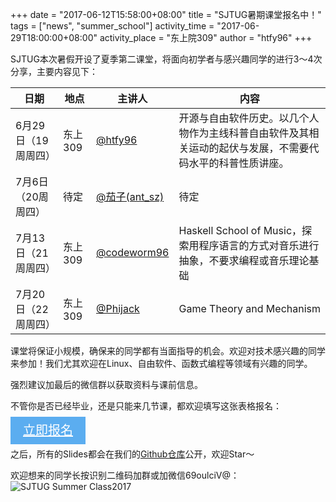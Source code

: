 

+++
date = "2017-06-12T15:58:00+08:00"
title = "SJTUG暑期课堂报名中！"
tags = ["news", "summer_school"]
activity_time = "2017-06-29T18:00:00+08:00"
activity_place = "东上院309"
author = "htfy96"
+++

SJTUG本次暑假开设了夏季第二课堂，将面向初学者与感兴趣同学的进行3～4次分享，主要内容见下：

日期    | 地点  | 主讲人   | 内容
--------|-------|---------|-----
6月29日（19周周四）     | 东上309    | [@htfy96](https://intmainreturn0.com)   | 开源与自由软件历史。以几个人物作为主线科普自由软件及其相关运动的起伏与发展，不需要代码水平的科普性质讲座。
7月6日（20周周四）   | 待定          |   [@茄子(ant_sz)](https://io-meter.com)         |  待定
7月13日（21周周四）  | 东上309       | [@codeworm96](http://codeworm96.github.io)      | Haskell School of Music，探索用程序语言的方式对音乐进行抽象，不要求编程或音乐理论基础
7月20日（22周周四）  | 东上309          | [@Phijack](javascript:;)                                  | Game Theory and Mechanism

课堂将保证小规模，确保来的同学都有当面指导的机会。欢迎对技术感兴趣的同学来参加！我们尤其欢迎在Linux、自由软件、函数式编程等领域有兴趣的同学。

强烈建议加最后的微信群以获取资料与课前信息。

不管你是否已经毕业，还是只能来几节课，都欢迎填写这张表格报名：

<a href="https://wj.qq.com/s/1401085/f0a5" target="_blank" rel="nofollow" style="color:#fff;font-size:20px; background:#5badf0;padding: 10px 20px 10px 20px;">立即报名</a>

之后，所有的Slides都会在我们的[Github仓库](https://github.com/sjtug/sharing)公开，欢迎Star～

欢迎想来的同学长按识别二维码加群或加微信69oulciV@：
![SJTUG Summer Class2017](https://user-images.githubusercontent.com/8121231/27035049-82b2b8c2-4fb2-11e7-84f9-ccf2c05be98c.jpg)
